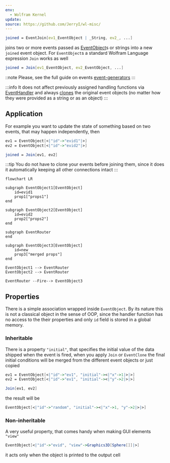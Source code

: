 ```yaml
---
env:
  - Wolfram Kernel
update: 
source: https://github.com/JerryI/wl-misc/
---
```

```mathematica
joined = EventJoin[ev1_EventObject | _String, ev2_, ...]
```

joins two or more events passed as [EventObject](EventObject.md)s or strings into a new `joined` event object. For `EventObject`s a standard Wolfram Language expression `Join` works as well

```mathematica
joined = Join[ev1_EventObject, ev2_EventObject, ...]
```

::note
Please, see the full guide on events [event-generators](../../Advanced/Events%20system/event-generators.md)
:::

:::info
It does not affect previously assigned handling functions via [EventHandler](EventHandler.md) and always [clones](EventClone.md) the original event objects (no matter how they were provided as a string or as an object)
:::
## Application
For example you want to update the state of something based on two events, that may happen independently, then

```mathematica
ev1 = EventObject[<|"id"->"evid1"|>]
ev2 = EventObject[<|"id"->"evid2"|>]

joined = Join[ev1, ev2]
```

:::tip
You do not have to clone your events before joining them, since it does it automatically keeping all other connections intact
:::

```mermaid
flowchart LR

subgraph EventObject1[EventObject]
	id=evid1
	prop1["props1"]
end

subgraph EventObject2[EventObject]
	id=evid2
	prop2["props2"]
end

subgraph EventRouter
end

subgraph EventObject3[EventObject]
	id=new
	prop3["merged props"]
end

EventObject1 --> EventRouter
EventObject2 --> EventRouter

EventRouter --Fire--> EventObject3
```
## Properties
There is a simple association wrapped inside `EventObject`. By its nature this is not a classical object in the sense of OOP, since the handler function has no access to the their properties and only `id`  field is stored in a global memory. 
### Inheritable
There is a property `"initial"`, that specifies the initial value of the data shipped when the event is fired, when you apply `Join` or `EventClone` the final initial conditions will be merged from the different event objects or just copied

```mathematica
ev1 = EventObject[<|"id"->"ev1", "initial"-><|"x"->1|>|>]
ev2 = EventObject[<|"id"->"ev1", "initial"-><|"y"->2|>|>]

Join[ev1, ev2]
```

the result will be

```mathematica
EventObject[<|"id"->"random", "initial"-><|"x"->1, "y"->2|>|>]
```
### Non-inheritable
A very useful property, that comes handy when making GUI elements `"view"`

```mathematica
EventObject[<|"id"->"evid", "view"->Graphics3D[Sphere[]]|>]
```

it acts only when the object is printed to the output cell
